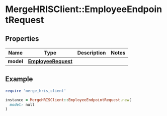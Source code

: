 # MergeHRISClient::EmployeeEndpointRequest

## Properties

| Name | Type | Description | Notes |
| ---- | ---- | ----------- | ----- |
| **model** | [**EmployeeRequest**](EmployeeRequest.md) |  |  |

## Example

```ruby
require 'merge_hris_client'

instance = MergeHRISClient::EmployeeEndpointRequest.new(
  model: null
)
```

